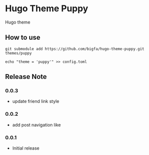 # Hugo Theme Puppy

Hugo theme

## How to use

```
git submodule add https://github.com/bigfa/hugo-theme-puppy.git themes/puppy

echo "theme = 'puppy'" >> config.toml
```

## Release Note

### 0.0.3

-   update friend link style

### 0.0.2

-   add post navigation like

### 0.0.1

-   Initial release
